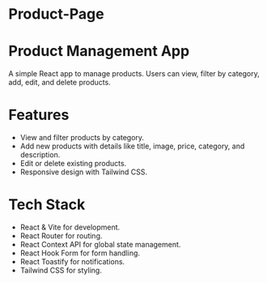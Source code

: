 # Product-Page

# Product Management App

A simple React app to manage products. Users can view, filter by category, add, edit, and delete products.

# Features

   - View and filter products by category.
   - Add new products with details like title, image, price, category, and description.
   - Edit or delete existing products.
   - Responsive design with Tailwind CSS.

# Tech Stack

   - React & Vite for development.
   - React Router for routing.
   - React Context API for global state management.
   - React Hook Form for form handling.
   - React Toastify for notifications.
   - Tailwind CSS for styling.
